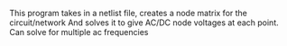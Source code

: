This program takes in a netlist file, creates a node matrix for the circuit/network
And solves it to give AC/DC node voltages at each point.
Can solve for multiple ac frequencies
